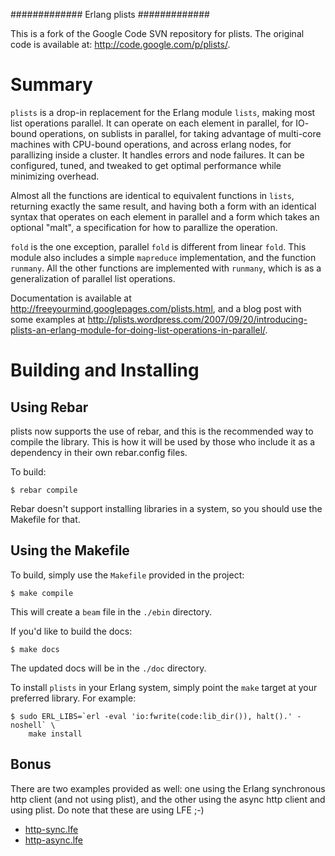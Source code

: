 #############
Erlang plists
#############

This is a fork of the Google Code SVN repository for plists.
The original code is available at: <http://code.google.com/p/plists/>.


Summary
=======

`plists` is a drop-in replacement for the Erlang module `lists`, making most
list operations parallel. It can operate on each element in parallel, for IO-
bound operations, on sublists in parallel, for taking advantage of multi-core
machines with CPU-bound operations, and across erlang nodes, for parallizing
inside a cluster. It handles errors and node failures. It can be configured,
tuned, and tweaked to get optimal performance while minimizing overhead.

Almost all the functions are identical to equivalent functions in `lists`,
returning exactly the same result, and having both a form with an identical
syntax that operates on each element in parallel and a form which takes an
optional "malt", a specification for how to parallize the operation.

`fold` is the one exception, parallel `fold` is different from linear `fold`.
This module also includes a simple `mapreduce` implementation, and the function
`runmany`. All the other functions are implemented with `runmany`, which is as a
generalization of parallel list operations.

Documentation is available at <http://freeyourmind.googlepages.com/plists.html>,
and a blog post with some examples at
<http://plists.wordpress.com/2007/09/20/introducing-plists-an-erlang-module-for-doing-list-operations-in-parallel/>.


Building and Installing
=======================


Using Rebar
-----------

plists now supports the use of rebar, and this is the recommended way to compile
the library. This is how it will be used by those who include it as a dependency
in their own rebar.config files.

To build:

    $ rebar compile

Rebar doesn't support installing libraries in a system, so you should use the
Makefile for that.


Using the Makefile
------------------

To build, simply use the `Makefile` provided in the project:

    $ make compile

This will create a `beam` file in the `./ebin` directory.

If you'd like to build the docs:

    $ make docs

The updated docs will be in the `./doc` directory.

To install `plists` in your Erlang system, simply point the `make` target at
your preferred library. For example:

    $ sudo ERL_LIBS=`erl -eval 'io:fwrite(code:lib_dir()), halt().' -noshell` \
        make install


Bonus
-----

There are two examples provided as well: one using the Erlang synchronous http
client (and not using plist), and the other using the async http client and
using plist. Do note that these are using LFE ;-)
 * <a href="https://github.com/oubiwann/plists/blob/master/examples/http-sync.lfe">http-sync.lfe</a>
 * <a href="https://github.com/oubiwann/plists/blob/master/examples/http-async.lfe">http-async.lfe</a>
